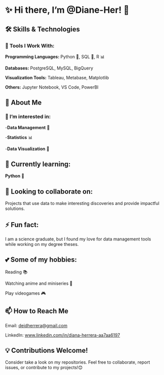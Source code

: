# ✨ Hi there, I’m @Diane-Her! 👋

## 🛠️ Skills & Technologies

### 🧰 Tools I Work With:
**Programming Languages:** Python 🐍, SQL 💾, R 📊

**Databases:** PostgreSQL, MySQL, BigQuery

**Visualization Tools:** Tableau, Metabase, Matplotlib

**Others:** Jupyter Notebook, VS Code, PowerBI

## 🌟 About Me

### 👀 I’m interested in:
-**Data Management** 📂

-**Statistics** 📊

-**Data Visualization** 🎨


## 🌱 Currently learning:
**Python** 🐍

## 💞️ Looking to collaborate on:
Projects that use data to make interesting discoveries and provide impactful solutions.

## ⚡ Fun fact:
I am a science graduate, but I found my love for data management tools while working on my degree theses.

## 💕 Some of my hobbies:
Reading 📚

Watching anime and miniseries 🎥

Play videogames 🎮 


## 📫 How to Reach Me
Email: deidherrera@gmail.com

LinkedIn: www.linkedin.com/in/diana-herrera-aa7aa6197

## 💡 Contributions Welcome!
Consider take a look on my repositories. Feel free to collaborate, report issues, or contribute to my projects!😊


<!---
Diane-Her/Diane-Her is a ✨ special ✨ repository because its `README.md` (this file) appears on your GitHub profile.
You can click the Preview link to take a look at your changes.
--->

